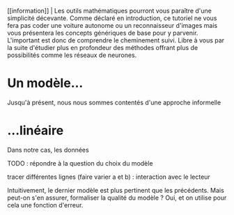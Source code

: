 [[information]]
| Les outils mathématiques pourront vous paraître d'une simplicité décevante. Comme déclaré en introduction, ce tutoriel ne vous fera pas coder une voiture autonome ou un reconnaisseur d'images mais vous présentera les concepts génériques de base pour y parvenir. L'important est donc de comprendre le cheminement suivi. Libre à vous par la suite d'étudier plus en profondeur des méthodes offrant plus de possibilités comme les réseaux de neurones.

# Un modèle...

Jusqu'à présent, nous nous sommes contentés d'une approche informelle

# ...linéaire

Dans notre cas, les données 

TODO : répondre à la question du choix du modèle

tracer différentes lignes (faire varier a et b) : interaction avec le lecteur

Intuitivement, le dernier modèle est plus pertinent que les précédents. Mais peut-on s'en assurer, formaliser la qualité du modèle ? Oui, et on utilise pour cela une fonction d'erreur.